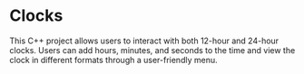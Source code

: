 # Clocks

This C++ project allows users to interact with both 12-hour and 24-hour clocks. Users can add hours, minutes, and seconds to the time and view the clock in different formats through a user-friendly menu.
